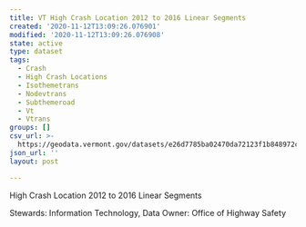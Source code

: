 ```yaml
---
title: VT High Crash Location 2012 to 2016 Linear Segments
created: '2020-11-12T13:09:26.076901'
modified: '2020-11-12T13:09:26.076908'
state: active
type: dataset
tags:
  - Crash
  - High Crash Locations
  - Isothemetrans
  - Nodevtrans
  - Subthemeroad
  - Vt
  - Vtrans
groups: []
csv_url: >-
  https://geodata.vermont.gov/datasets/e26d7785ba02470da72123f1b848972c_48.csv?outSR=%7B%22latestWkid%22%3A32145%2C%22wkid%22%3A32145%7D
json_url: ''
layout: post

---
```

High Crash Location 2012 to 2016 Linear Segments<div>Stewards: Information Technology, Data Owner: Office of Highway Safety<br /></div>
